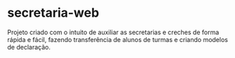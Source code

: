 # secretaria-web

Projeto criado com o intuito de auxiliar as secretarias e creches de forma rápida e fácil, fazendo transferência de alunos de turmas e criando modelos de declaração.
